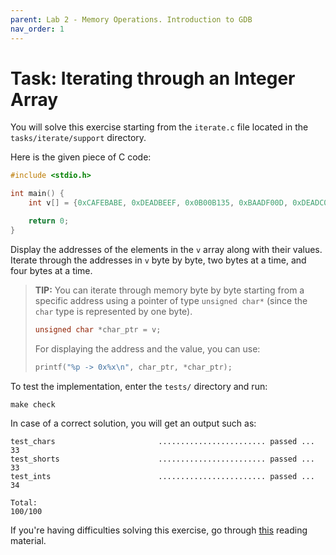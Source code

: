 ```yaml
---
parent: Lab 2 - Memory Operations. Introduction to GDB
nav_order: 1
---
```


# Task: Iterating through an Integer Array

You will solve this exercise starting from the `iterate.c` file located in the `tasks/iterate/support` directory.

Here is the given piece of C code:

```c
#include <stdio.h>

int main() {
    int v[] = {0xCAFEBABE, 0xDEADBEEF, 0x0B00B135, 0xBAADF00D, 0xDEADC0DE};

    return 0;
}
```

Display the addresses of the elements in the `v` array along with their values.
Iterate through the addresses in `v` byte by byte, two bytes at a time, and four bytes at a time.

> **TIP:** You can iterate through memory byte by byte starting from a specific address using a pointer of type `unsigned char*` (since the `char` type is represented by one byte).
>
>```c
>unsigned char *char_ptr = v;
>```
>
> For displaying the address and the value, you can use:
>
>```c
>printf("%p -> 0x%x\n", char_ptr, *char_ptr);
>```

To test the implementation, enter the `tests/` directory and run:

```console
make check
```

In case of a correct solution, you will get an output such as:

```text
test_chars                       ........................ passed ...  33
test_shorts                      ........................ passed ...  33
test_ints                        ........................ passed ...  34

Total:                                                           100/100
```

If you're having difficulties solving this exercise, go through [this](../../reading/memory-operations.md) reading material.
